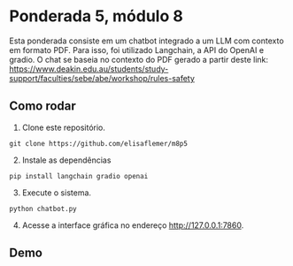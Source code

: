 # Ponderada 5, módulo 8

Esta ponderada consiste em um chatbot integrado a um LLM com contexto em formato PDF. Para isso, foi utilizado Langchain, a API do OpenAI e gradio. O chat se baseia no contexto do PDF gerado a partir deste link: https://www.deakin.edu.au/students/study-support/faculties/sebe/abe/workshop/rules-safety

## Como rodar

1. Clone este repositório.
   
```
git clone https://github.com/elisaflemer/m8p5
```

2. Instale as dependências

```
pip install langchain gradio openai
```

3. Execute o sistema.
   
```
python chatbot.py
```

4. Acesse a interface gráfica no endereço http://127.0.0.1:7860.
   
## Demo